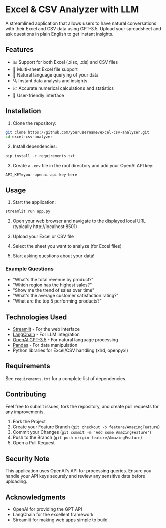 # Excel & CSV Analyzer with LLM

A streamlined application that allows users to have natural conversations with their Excel and CSV data using GPT-3.5. Upload your spreadsheet and ask questions in plain English to get instant insights.

## Features

- 📊 Support for both Excel (.xlsx, .xls) and CSV files
- 📑 Multi-sheet Excel file support
- 💬 Natural language querying of your data
- 🔍 Instant data analysis and insights
- 📈 Accurate numerical calculations and statistics
- 💫 User-friendly interface

## Installation

1. Clone the repository:
```bash
git clone https://github.com/yourusername/excel-csv-analyzer.git
cd excel-csv-analyzer
```

2. Install dependencies:
```bash
pip install -r requirements.txt
```

3. Create a `.env` file in the root directory and add your OpenAI API key:
```
API_KEY=your-openai-api-key-here
```

## Usage

1. Start the application:
```bash
streamlit run app.py
```

2. Open your web browser and navigate to the displayed local URL (typically http://localhost:8501)

3. Upload your Excel or CSV file

4. Select the sheet you want to analyze (for Excel files)

5. Start asking questions about your data!

### Example Questions

- "What's the total revenue by product?"
- "Which region has the highest sales?"
- "Show me the trend of sales over time"
- "What's the average customer satisfaction rating?"
- "What are the top 5 performing products?"

## Technologies Used

- [Streamlit](https://streamlit.io/) - For the web interface
- [LangChain](https://python.langchain.com/) - For LLM integration
- [OpenAI GPT-3.5](https://openai.com/) - For natural language processing
- [Pandas](https://pandas.pydata.org/) - For data manipulation
- Python libraries for Excel/CSV handling (xlrd, openpyxl)

## Requirements

See `requirements.txt` for a complete list of dependencies.

## Contributing

Feel free to submit issues, fork the repository, and create pull requests for any improvements.

1. Fork the Project
2. Create your Feature Branch (`git checkout -b feature/AmazingFeature`)
3. Commit your Changes (`git commit -m 'Add some AmazingFeature'`)
4. Push to the Branch (`git push origin feature/AmazingFeature`)
5. Open a Pull Request

## Security Note

This application uses OpenAI's API for processing queries. Ensure you handle your API keys securely and review any sensitive data before uploading.

## Acknowledgments

- OpenAI for providing the GPT API
- LangChain for the excellent framework
- Streamlit for making web apps simple to build
